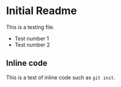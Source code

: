 # Initial Readme
This is a testing file.
* Test number 1
* Test number 2
## Inline code
This is a test of inline code such as `git init`.
